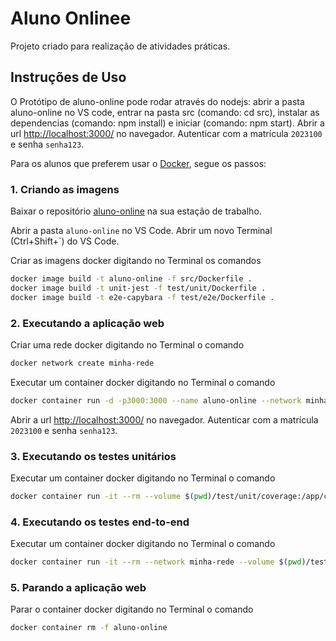 # Aluno Onlinee

Projeto criado para realização de atividades práticas.

## Instruções de Uso

O Protótipo de aluno-online pode rodar através do nodejs: abrir a pasta aluno-online no VS code, entrar na pasta src (comando: cd src), instalar as dependencias (comando: npm install) e iniciar (comando: npm start). Abrir a url <http://localhost:3000/> no navegador. Autenticar com a matrícula `2023100` e senha `senha123`.

Para os alunos que preferem usar o [Docker](https://www.docker.com/), segue os passos:

### 1. Criando as imagens

Baixar o repositório [aluno-online](https://github.com/eamaya/aluno-online) na sua estação de trabalho.

Abrir a pasta `aluno-online` no VS Code. Abrir um novo Terminal (Ctrl+Shift+`) do VS Code.

Criar as imagens docker digitando no Terminal os comandos

```bash
docker image build -t aluno-online -f src/Dockerfile .
docker image build -t unit-jest -f test/unit/Dockerfile .
docker image build -t e2e-capybara -f test/e2e/Dockerfile .
```

### 2. Executando a aplicação web

Criar uma rede docker digitando no Terminal o comando

```bash
docker network create minha-rede
```

Executar um container docker digitando no Terminal o comando

```bash
docker container run -d -p3000:3000 --name aluno-online --network minha-rede aluno-online
```

Abrir a url <http://localhost:3000/> no navegador. Autenticar com a matrícula `2023100` e senha `senha123`.

### 3. Executando os testes unitários

Executar um container docker digitando no Terminal o comando

```bash
docker container run -it --rm --volume $(pwd)/test/unit/coverage:/app/coverage unit-jest
```

### 4. Executando os testes end-to-end

Executar um container docker digitando no Terminal o comando

```bash
docker container run -it --rm --network minha-rede --volume $(pwd)/test/e2e/reports:/app/reports e2e-capybara
```

### 5. Parando a aplicação web

Parar o container docker digitando no Terminal o comando

```bash
docker container rm -f aluno-online
```

